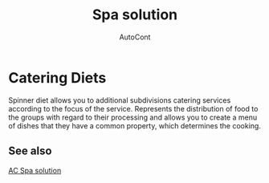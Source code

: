 ﻿---
    title: "Spa solution"
    author: AutoCont
    ms.date: 04/30/2018
    ms.topic: article
    ms.prod: dynamics-nav-2017
    ms.contentlocale: en
    ms.lasthandoff: 04/30/2018
---

# Catering Diets

Spinner diet allows you to additional subdivisions catering services according to the focus of the service. Represents the distribution of food to the groups with regard to their processing and allows you to create a menu of dishes that they have a common property, which determines the cooking.


## <a name="see-also"></a>See also
[AC Spa solution](ac-spa-solution.md)